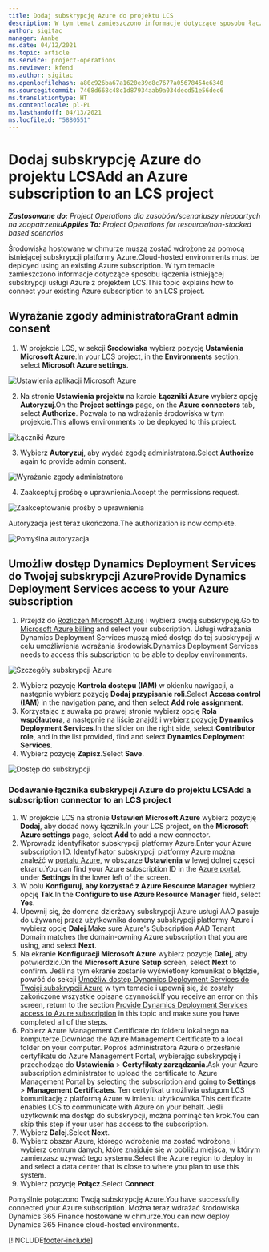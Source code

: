 ```yaml
---
title: Dodaj subskrypcję Azure do projektu LCS
description: W tym temat zamieszczono informacje dotyczące sposobu łączenia subskrypcji usługi Azure z projektem LCS.
author: sigitac
manager: Annbe
ms.date: 04/12/2021
ms.topic: article
ms.service: project-operations
ms.reviewer: kfend
ms.author: sigitac
ms.openlocfilehash: a80c926ba67a1620e39d8c7677a05678454e6340
ms.sourcegitcommit: 7468d668c48c1d87934aab9a034decd51e56dec6
ms.translationtype: HT
ms.contentlocale: pl-PL
ms.lasthandoff: 04/13/2021
ms.locfileid: "5880551"
---
```

# <a name="add-an-azure-subscription-to-an-lcs-project"></a><span data-ttu-id="f2cc9-103">Dodaj subskrypcję Azure do projektu LCS</span><span class="sxs-lookup"><span data-stu-id="f2cc9-103">Add an Azure subscription to an LCS project</span></span>

<span data-ttu-id="f2cc9-104">_**Zastosowane do:** Project Operations dla zasobów/scenariuszy nieopartych na zaopatrzeniu_</span><span class="sxs-lookup"><span data-stu-id="f2cc9-104">_**Applies To:** Project Operations for resource/non-stocked based scenarios_</span></span>

<span data-ttu-id="f2cc9-105">Środowiska hostowane w chmurze muszą zostać wdrożone za pomocą istniejącej subskrypcji platformy Azure.</span><span class="sxs-lookup"><span data-stu-id="f2cc9-105">Cloud-hosted environments must be deployed using an existing Azure subscription.</span></span> <span data-ttu-id="f2cc9-106">W tym temacie zamieszczono informacje dotyczące sposobu łączenia istniejącej subskrypcji usługi Azure z projektem LCS.</span><span class="sxs-lookup"><span data-stu-id="f2cc9-106">This topic explains how to connect your existing Azure subscription to an LCS project.</span></span> 

## <a name="grant-admin-consent"></a><span data-ttu-id="f2cc9-107">Wyrażanie zgody administratora</span><span class="sxs-lookup"><span data-stu-id="f2cc9-107">Grant admin consent</span></span>

1. <span data-ttu-id="f2cc9-108">W projekcie LCS, w sekcji **Środowiska** wybierz pozycję **Ustawienia Microsoft Azure**.</span><span class="sxs-lookup"><span data-stu-id="f2cc9-108">In your LCS project, in the **Environments** section, select **Microsoft Azure settings**.</span></span>

![Ustawienia aplikacji Microsoft Azure](./media/1MicrosoftAzureSettings.png)

2. <span data-ttu-id="f2cc9-110">Na stronie **Ustawienia projektu** na karcie **Łączniki Azure** wybierz opcję **Autoryzuj**.</span><span class="sxs-lookup"><span data-stu-id="f2cc9-110">On the **Project settings** page, on the **Azure connectors** tab, select **Authorize**.</span></span> <span data-ttu-id="f2cc9-111">Pozwala to na wdrażanie środowiska w tym projekcie.</span><span class="sxs-lookup"><span data-stu-id="f2cc9-111">This allows environments to be deployed to this project.</span></span>

![Łączniki Azure](./media/2AzureConnectors.png)

3. <span data-ttu-id="f2cc9-113">Wybierz **Autoryzuj**, aby wydać zgodę administratora.</span><span class="sxs-lookup"><span data-stu-id="f2cc9-113">Select **Authorize** again to provide admin consent.</span></span>

![Wyrażanie zgody administratora](./media/3GrantAdminConsent.png)

4. <span data-ttu-id="f2cc9-115">Zaakceptuj prośbę o uprawnienia.</span><span class="sxs-lookup"><span data-stu-id="f2cc9-115">Accept the permissions request.</span></span>

![Zaakceptowanie prośby o uprawnienia](./media/4AcceptPermissionRequest.png)

<span data-ttu-id="f2cc9-117">Autoryzacja jest teraz ukończona.</span><span class="sxs-lookup"><span data-stu-id="f2cc9-117">The authorization is now complete.</span></span> 

![Pomyślna autoryzacja](./media/5AuthorizationComplete.png)

## <a name="provide-dynamics-deployment-services-access-to-your-azure-subscription"></a><a name="provide"></a><span data-ttu-id="f2cc9-119">Umożliw dostęp Dynamics Deployment Services do Twojej subskrypcji Azure</span><span class="sxs-lookup"><span data-stu-id="f2cc9-119">Provide Dynamics Deployment Services access to your Azure subscription</span></span>

1. <span data-ttu-id="f2cc9-120">Przejdź do [Rozliczeń Microsoft Azure](https://portal.azure.com/#blade/Microsoft\_Azure\_Billing/SubscriptionsBlade) i wybierz swoją subskrypcję.</span><span class="sxs-lookup"><span data-stu-id="f2cc9-120">Go to [Microsoft Azure billing](https://portal.azure.com/#blade/Microsoft\_Azure\_Billing/SubscriptionsBlade) and select your subscription.</span></span> <span data-ttu-id="f2cc9-121">Usługi wdrażania Dynamics Deployment Services muszą mieć dostęp do tej subskrypcji w celu umożliwienia wdrażania środowisk.</span><span class="sxs-lookup"><span data-stu-id="f2cc9-121">Dynamics Deployment Services needs to access this subscription to be able to deploy environments.</span></span>

![Szczegóły subskrypcji Azure](./media/6AzureSubscription.png)

2. <span data-ttu-id="f2cc9-123">Wybierz pozycję **Kontrola dostępu (IAM)** w okienku nawigacji, a następnie wybierz pozycję **Dodaj przypisanie roli**.</span><span class="sxs-lookup"><span data-stu-id="f2cc9-123">Select **Access control (IAM)** in the navigation pane, and then select **Add role assignment**.</span></span>
3. <span data-ttu-id="f2cc9-124">Korzystając z suwaka po prawej stronie wybierz opcję **Rola współautora**, a następnie na liście znajdź i wybierz pozycję **Dynamics Deployment Services**.</span><span class="sxs-lookup"><span data-stu-id="f2cc9-124">In the slider on the right side, select **Contributor role**, and in the list provided, find and select **Dynamics Deployment Services**.</span></span> 
4. <span data-ttu-id="f2cc9-125">Wybierz pozycję **Zapisz**.</span><span class="sxs-lookup"><span data-stu-id="f2cc9-125">Select **Save**.</span></span>

![Dostęp do subskrypcji](./media/7SubscriptionAccess.png)

### <a name="add-a-subscription-connector-to-an-lcs-project"></a><span data-ttu-id="f2cc9-127">Dodawanie łącznika subskrypcji Azure do projektu LCS</span><span class="sxs-lookup"><span data-stu-id="f2cc9-127">Add a subscription connector to an LCS project</span></span>

1. <span data-ttu-id="f2cc9-128">W projekcie LCS na stronie **Ustawień Microsoft Azure** wybierz pozycję **Dodaj**, aby dodać nowy łącznik.</span><span class="sxs-lookup"><span data-stu-id="f2cc9-128">In your LCS project, on the **Microsoft Azure settings** page, select **Add** to add a new connector.</span></span>
2. <span data-ttu-id="f2cc9-129">Wprowadź identyfikator subskrypcji platformy Azure.</span><span class="sxs-lookup"><span data-stu-id="f2cc9-129">Enter your Azure subscription ID.</span></span> <span data-ttu-id="f2cc9-130">Identyfikator subskrypcji platformy Azure można znaleźć w [portalu Azure](https://ms.portal.azure.com/), w obszarze **Ustawienia** w lewej dolnej części ekranu.</span><span class="sxs-lookup"><span data-stu-id="f2cc9-130">You can find your Azure subscription ID in the [Azure portal](https://ms.portal.azure.com/), under  **Settings**  in the lower left of the screen.</span></span>
3. <span data-ttu-id="f2cc9-131">W polu **Konfiguruj, aby korzystać z Azure Resource Manager** wybierz opcję **Tak**.</span><span class="sxs-lookup"><span data-stu-id="f2cc9-131">In the **Configure to use Azure Resource Manager** field, select **Yes**.</span></span>
4. <span data-ttu-id="f2cc9-132">Upewnij się, że domena dzierżawy subskrypcji Azure usługi AAD pasuje do używanej przez użytkownika domeny subskrypcji platformy Azure i wybierz opcję **Dalej**.</span><span class="sxs-lookup"><span data-stu-id="f2cc9-132">Make sure Azure's Subscription AAD Tenant Domain matches the domain-owning Azure subscription that you are using, and select **Next**.</span></span>
5. <span data-ttu-id="f2cc9-133">Na ekranie **Konfiguracji Microsoft Azure** wybierz pozycję **Dalej**, aby potwierdzić.</span><span class="sxs-lookup"><span data-stu-id="f2cc9-133">On the **Microsoft Azure Setup** screen, select **Next** to confirm.</span></span> <span data-ttu-id="f2cc9-134">Jeśli na tym ekranie zostanie wyświetlony komunikat o błędzie, powróć do sekcji [Umożliw dostęp Dynamics Deployment Services do Twojej subskrypcji Azure](#provide) w tym temacie i upewnij się, że zostały zakończone wszystkie opisane czynności.</span><span class="sxs-lookup"><span data-stu-id="f2cc9-134">If you receive an error on this screen, return to the section [Provide Dynamics Deployment Services access to Azure subscription](#provide) in this topic and make sure you have completed all of the steps.</span></span>
6. <span data-ttu-id="f2cc9-135">Pobierz Azure Management Certificate do folderu lokalnego na komputerze.</span><span class="sxs-lookup"><span data-stu-id="f2cc9-135">Download the Azure Management Certificate to a local folder on your computer.</span></span> <span data-ttu-id="f2cc9-136">Poproś administratora Azure o przesłanie certyfikatu do Azure Management Portal, wybierając subskrypcję i przechodząc do **Ustawienia** > **Certyfikaty zarządzania**.</span><span class="sxs-lookup"><span data-stu-id="f2cc9-136">Ask your Azure subscription administrator to upload the certificate to Azure Management Portal by selecting the subscription and going to **Settings** > **Management Certificates**.</span></span> <span data-ttu-id="f2cc9-137">Ten certyfikat umożliwia usługom LCS komunikację z platformą Azure w imieniu użytkownika.</span><span class="sxs-lookup"><span data-stu-id="f2cc9-137">This certificate enables LCS to communicate with Azure on your behalf.</span></span> <span data-ttu-id="f2cc9-138">Jeśli użytkownik ma dostęp do subskrypcji, można pominąć ten krok.</span><span class="sxs-lookup"><span data-stu-id="f2cc9-138">You can skip this step if your user has access to the subscription.</span></span>
7. <span data-ttu-id="f2cc9-139">Wybierz **Dalej**.</span><span class="sxs-lookup"><span data-stu-id="f2cc9-139">Select  **Next**.</span></span>
8. <span data-ttu-id="f2cc9-140">Wybierz obszar Azure, którego wdrożenie ma zostać wdrożone, i wybierz centrum danych, które znajduje się w pobliżu miejsca, w którym zamierzasz używać tego systemu.</span><span class="sxs-lookup"><span data-stu-id="f2cc9-140">Select the Azure region to deploy in and select a data center that is close to where you plan to use this system.</span></span>
9.  <span data-ttu-id="f2cc9-141">Wybierz pozycję **Połącz**.</span><span class="sxs-lookup"><span data-stu-id="f2cc9-141">Select  **Connect**.</span></span>

<span data-ttu-id="f2cc9-142">Pomyślnie połączono Twoją subskrypcję Azure.</span><span class="sxs-lookup"><span data-stu-id="f2cc9-142">You have successfully connected your Azure subscription.</span></span> <span data-ttu-id="f2cc9-143">Można teraz wdrażać środowiska Dynamics 365 Finance hostowane w chmurze.</span><span class="sxs-lookup"><span data-stu-id="f2cc9-143">You can now deploy Dynamics 365 Finance cloud-hosted environments.</span></span>




[!INCLUDE[footer-include](../includes/footer-banner.md)]
